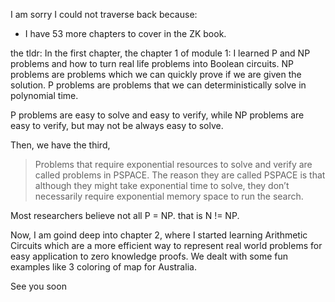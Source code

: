 I am sorry I could not traverse back because:

- I have 53 more chapters to cover in the ZK book.

the tldr:
In the first chapter, the chapter 1 of module 1:
I learned P and NP problems and how to turn real life problems into Boolean circuits.
NP problems are problems which we can quickly prove if we are given the solution.
P problems are problems that we can deterministically solve in polynomial time.

P problems are easy to solve and easy to verify, while NP problems are easy to verify, but may not be always easy to solve.

Then, we have the third,

> Problems that require exponential resources to solve and verify are called problems in PSPACE. The reason they are called PSPACE is that although they might take exponential time to solve, they don’t necessarily require exponential memory space to run the search.

Most researchers believe not all P = NP. that is N != NP.

Now, I am goind deep into chapter 2, where I started learning Arithmetic Circuits which are a more efficient way to represent real world problems for easy application to zero knowledge proofs. We dealt with some fun examples like 3 coloring of map for Australia.

See you soon
